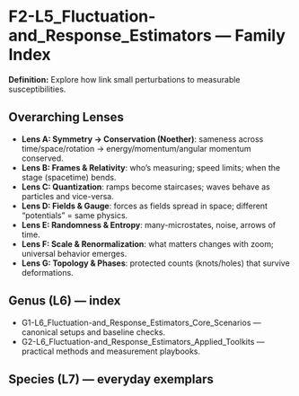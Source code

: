 # F2-L5_Fluctuation-and_Response_Estimators — Family Index
**Definition:** Explore how link small perturbations to measurable susceptibilities.

## Overarching Lenses

- **Lens A: Symmetry -> Conservation (Noether)**: sameness across time/space/rotation → energy/momentum/angular momentum conserved.
- **Lens B: Frames & Relativity**: who’s measuring; speed limits; when the stage (spacetime) bends.
- **Lens C: Quantization**: ramps become staircases; waves behave as particles and vice-versa.
- **Lens D: Fields & Gauge**: forces as fields spread in space; different “potentials” = same physics.
- **Lens E: Randomness & Entropy**: many-microstates, noise, arrows of time.
- **Lens F: Scale & Renormalization**: what matters changes with zoom; universal behavior emerges.
- **Lens G: Topology & Phases**: protected counts (knots/holes) that survive deformations.

## Genus (L6) — index
- G1-L6_Fluctuation-and_Response_Estimators_Core_Scenarios — canonical setups and baseline checks.
- G2-L6_Fluctuation-and_Response_Estimators_Applied_Toolkits — practical methods and measurement playbooks.

## Species (L7) — everyday exemplars
